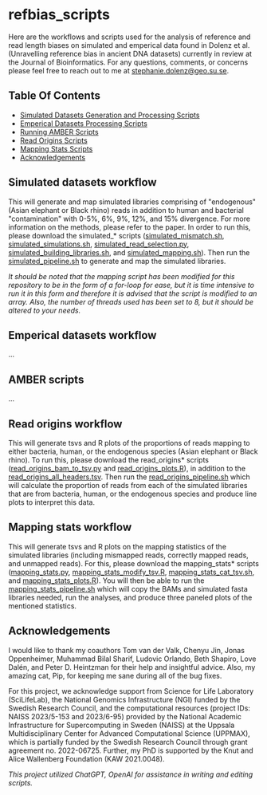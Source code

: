 # refbias_scripts
Here are the workflows and scripts used for the analysis of reference and read length biases on simulated and emperical data found in Dolenz et al. (Unravelling reference bias in ancient DNA datasets) currently in review at the Journal of Bioinformatics. For any questions, comments, or concerns please feel free to reach out to me at stephanie.dolenz@geo.su.se. 


## Table Of Contents

* [Simulated Datasets Generation and Processing Scripts](#simulated-datasets-workflow)
* [Emperical Datasets Processing Scripts](#emperical-datasets-workflow)
* [Running AMBER Scripts](#amber-scripts)
* [Read Origins Scripts](#read-origins-workflow)
* [Mapping Stats Scripts](#mapping-stats-workflow)
* [Acknowledgements](#acknowledgements)


## Simulated datasets workflow
This will generate and map simulated libraries comprising of "endogenous" (Asian elephant or Black rhino) reads in addition to human and bacterial "contamination" with 0-5%, 6%, 9%, 12%, and 15% divergence. For more information on the methods, please refer to the paper. In order to run this, please download the simulated_* scripts ([simulated_mismatch.sh](simulated_mismatch.sh), [simulated_simulations.sh](simulated_simulations.sh), [simulated_read_selection.py](simulated_read_selection.py), [simulated_building_libraries.sh](simulated_building_libraries.sh), and [simulated_mapping.sh](simulated_mapping.sh)). Then run the [simulated_pipeline.sh](simulated_pipeline.sh) to generate and map the simulated libraries. 

*It should be noted that the mapping script has been modified for this repository to be in the form of a for-loop for ease, but it is time intensive to run it in this form and therefore it is advised that the script is modified to an array. Also, the number of threads used has been set to 8, but it should be altered to your needs.*

## Emperical datasets workflow
...

## AMBER scripts
...

## Read origins workflow
This will generate tsvs and R plots of the proportions of reads mapping to either bacteria, human, or the endogenous species (Asian elephant or Black rhino). To run this, please download the read_origins* scripts ([read_origins_bam_to_tsv.py](read_origins_bam_to_tsv.py) and [read_origins_plots.R](read_origins_plots.R)), in addition to the [read_origins_all_headers.tsv](read_origins_all_headers.tsv). Then run the [read_origins_pipeline.sh](read_origins_pipeline.sh) which will calculate the proportion of reads from each of the simulated libraries that are from bacteria, human, or the endogenous species and produce line plots to interpret this data. 

## Mapping stats workflow
This will generate tsvs and R plots on the mapping statistics of the simulated libraries (including mismapped reads, correctly mapped reads, and unmapped reads). For this, please download the mapping_stats* scripts ([mapping_stats.py](mapping_stats.py), [mapping_stats_modify_tsv.R](mapping_stats_modify_tsv.R), [mapping_stats_cat_tsv.sh](mapping_stats_cat_tsv.sh), and [mapping_stats_plots.R](mapping_stats_plots.R)). You will then be able to run the [mapping_stats_pipeline.sh](mapping_stats_pipeline.sh) which will copy the BAMs and simulated fasta libraries needed, run the analyses, and produce three paneled plots of the mentioned statistics. 

## Acknowledgements
I would like to thank my coauthors Tom van der Valk, Chenyu Jin, Jonas Oppenheimer, Muhammad Bilal Sharif, Ludovic Orlando, Beth Shapiro, Love Dalén, and Peter D. Heintzman for their help and insightful advice. Also, my amazing cat, Pip, for keeping me sane during all of the bug fixes. 

For this project, we acknowledge support from Science for Life Laboratory (SciLifeLab), the National Genomics Infrastructure (NGI) funded by the Swedish Research Council, and the computational resources (project IDs: NAISS 2023/5-153 and 2023/6-95) provided by the National Academic Infrastructure for Supercomputing in Sweden (NAISS) at the Uppsala Multidisciplinary Center for Advanced Computational Science (UPPMAX), which is partially funded by the Swedish Research Council through grant agreement no. 2022-06725. Further, my PhD is supported by the Knut and Alice Wallenberg Foundation (KAW 2021.0048). 


*This project utilized ChatGPT, OpenAI for assistance in writing and editing scripts.*
